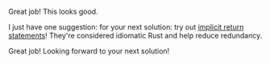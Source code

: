 Great job! This looks good.

I just have one suggestion: for your next solution: try out [implicit return statements]! They're considered idiomatic Rust and help reduce redundancy.

Great job! Looking forward to your next solution!

[implicit return statements]: https://doc.rust-lang.org/book/ch03-03-how-functions-work.html#functions-with-return-values